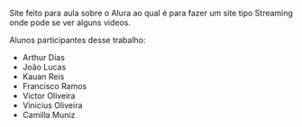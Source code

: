 Site feito para aula sobre o Alura ao qual é para fazer um site tipo Streaming onde pode se ver alguns videos.

Alunos participantes desse trabalho:
- Arthur Dias
- João Lucas
- Kauan Reis
- Francisco Ramos
- Victor Oliveira
- Vinicius Oliveira
- Camilla Muniz
